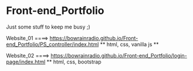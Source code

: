 # Front-end_Portfolio
Just some stuff to keep me busy ;)

Website_01 ====> https://bowrainradio.github.io/Front-end_Portfolio/PS_controller/index.html
** html, css, vanilla js **

Website_02 ====> https://bowrainradio.github.io/Front-end_Portfolio/login-page/index.html
** html, css, bootstrap
